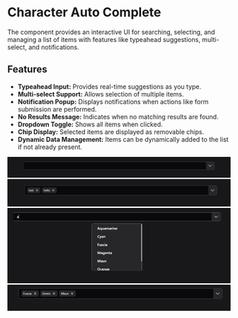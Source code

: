 # Character Auto Complete
  The component provides an interactive UI for searching, selecting, and managing a list of items with features like typeahead suggestions, multi-select, and notifications.

## Features

- **Typeahead Input:** Provides real-time suggestions as you type.
- **Multi-select Support:** Allows selection of multiple items.
- **Notification Popup:** Displays notifications when actions like form submission are performed.
- **No Results Message:** Indicates when no matching results are found.
- **Dropdown Toggle:** Shows all items when clicked.
- **Chip Display:** Selected items are displayed as removable chips.
- **Dynamic Data Management:** Items can be dynamically added to the list if not already present.

![autoComplete](media/default.png)
![autoComplete](media/customSearch.png)
![autoComplete](media/searchFeature.png)
![autoComplete](media/capsuleAdd.png)

